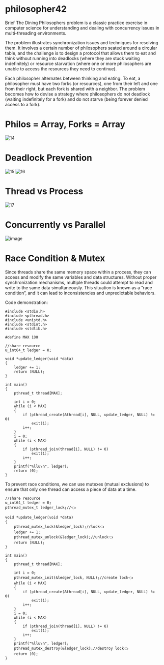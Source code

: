 # philosopher42
Brief
The Dining Philosophers problem is a classic practice exercise in computer science for understanding and dealing with concurrency issues in multi-threading environments. 

The problem illustrates synchronization issues and techniques for resolving them. It involves a certain number of philosophers seated around a circular table, and the challenge is to design a protocol that allows them to eat and think without running into deadlocks (where they are stuck waiting indefinitely) or resource starvation (where one or more philosophers are unable to access the resources they need to continue).

Each philosopher alternates between thinking and eating. To eat, a philosopher must have two forks (or resources), one from their left and one from their right, but each fork is shared with a neighbor. The problem becomes how to devise a strategy where philosophers do not deadlock (waiting indefinitely for a fork) and do not starve (being forever denied access to a fork).

# Philos = Array, Forks = Array
![14](https://github.com/Xiru-Wang/philosopher42/assets/79924696/e87ed4f1-203f-48b6-acfd-5e5771e6e107)

# Deadlock Prevention
![15](https://github.com/Xiru-Wang/philosopher42/assets/79924696/c9a2b8c4-7855-4222-98ad-adbe8f82dcc2)
![16](https://github.com/Xiru-Wang/philosopher42/assets/79924696/6941f670-88cf-4325-a8e5-6a05ed55b033)

# Thread vs Process
![17](https://github.com/Xiru-Wang/philosopher42/assets/79924696/e0209629-c52d-4b9c-9747-9a9b8449294a)

# Concurrently vs Parallel
![image](https://github.com/Xiru-Wang/philosopher42/assets/79924696/04a4276a-a59f-429d-8e95-a22a4ab5cd44)

# Race Condition & Mutex

Since threads share the same memory space within a process, they can access and modify the same variables and data structures. Without proper synchronization mechanisms, multiple threads could attempt to read and write to the same data simultaneously. This situation is known as a “race condition”, and it can lead to inconsistencies and unpredictable behaviors.

Code demonstration:
````
#include <stdio.h>
#include <pthread.h>
#include <unistd.h>
#include <stdint.h>
#include <stdlib.h>

#define MAX 100

//share resource
u_int64_t ledger = 0;

void *update_ledger(void *data)
{
	ledger += 1;
	return (NULL);
}

int main()
{
	pthread_t thread[MAX];

	int i = 0;
	while (i < MAX)
	{
		if (pthread_create(&thread[i], NULL, update_ledger, NULL) != 0)
			exit(1);
		i++;
	}
	i = 0;
	while (i < MAX)
	{
		if (pthread_join(thread[i], NULL) != 0)
			exit(1);
		i++;
	}
	printf("%llu\n", ledger);
	return (0);
}
````
To prevent race conditions, we can use mutexes (mutual exclusions) to ensure that only one thread can access a piece of data at a time.
````
//share resource
u_int64_t ledger = 0;
pthread_mutex_t ledger_lock;//👈

void *update_ledger(void *data)
{
	pthread_mutex_lock(&ledger_lock);//lock👈
	ledger += 1;
	pthread_mutex_unlock(&ledger_lock);//unlock👈
	return (NULL);
}

int main()
{
	pthread_t thread[MAX];

	int i = 0;
	pthread_mutex_init(&ledger_lock, NULL);//create lock👈
	while (i < MAX)
	{
		if (pthread_create(&thread[i], NULL, update_ledger, NULL) != 0)
			exit(1);
		i++;
	}
	i = 0;
	while (i < MAX)
	{
		if (pthread_join(thread[i], NULL) != 0)
			exit(1);
		i++;
	}
	printf("%llu\n", ledger);
	pthread_mutex_destroy(&ledger_lock);//destroy lock👈
	return (0);
}
````
